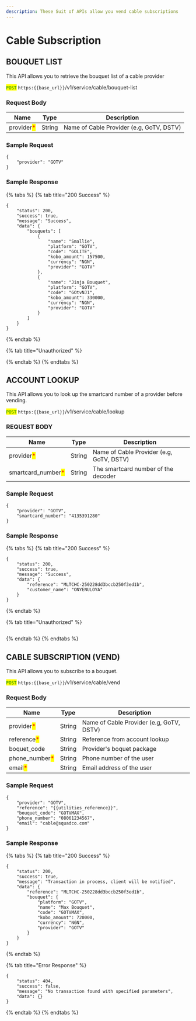 ```yaml
---
description: These Suit of APIs allow you vend cable subscriptions
---
```


# Cable Subscription

## BOUQUET LIST

This API allows you to retrieve the bouquet list of a cable provider

<mark style="color:green;">`POST`</mark> `https:{{base_url}}`/v1/service/cable/bouquet-list

### Request Body

| Name                                       | Type   | Description                              |
| ------------------------------------------ | ------ | ---------------------------------------- |
| provider<mark style="color:red;">\*</mark> | String | Name of Cable Provider (e.g, GoTV, DSTV) |

### Sample Request

```
{ 
    "provider": "GOTV"
} 
```

### Sample Response

{% tabs %}
{% tab title="200 Success" %}
```
{
    "status": 200,
    "success": true,
    "message": "Success",
    "data": {
        "bouquets": [
            {
                "name": "Smallie",
                "platform": "GOTV",
                "code": "GOLITE",
                "kobo_amount": 157500,
                "currency": "NGN",
                "provider": "GOTV"
            },
            {
                "name": "Jinja Bouquet",
                "platform": "GOTV",
                "code": "GOtvNJ1",
                "kobo_amount": 330000,
                "currency": "NGN",
                "provider": "GOTV"
            }
        ]
    }
}

```


{% endtab %}

{% tab title="Unauthorized" %}

{% endtab %}
{% endtabs %}

## ACCOUNT LOOKUP

This API allows you to look up the smartcard number of a provider before vending.

<mark style="color:green;">`POST`</mark> `https:{{base_url}}`/v1/service/cable/lookup

### REQUEST BODY

| Name                                                | Type   | Description                              |
| --------------------------------------------------- | ------ | ---------------------------------------- |
| provider<mark style="color:red;">\*</mark>          | String | Name of Cable Provider (e.g, GoTV, DSTV) |
| smartcard\_number<mark style="color:red;">\*</mark> | String | The smartcard number of the decoder      |

### Sample Request

```
{
    "provider": "GOTV",
    "smartcard_number": "4135391280"
}

```

### Sample Response

{% tabs %}
{% tab title="200 Success" %}
```
{
    "status": 200,
    "success": true,
    "message": "Success",
    "data": {
        "reference": "MLTCHC-250228dd3bccb250f3ed1b",
        "customer_name": "ONYENULOYA"
    }
}
```


{% endtab %}

{% tab title="Unauthorized" %}
```
```


{% endtab %}
{% endtabs %}

## CABLE SUBSCRIPTION (VEND)

This API allows you to subscribe to a bouquet.

<mark style="color:green;">`POST`</mark> `https:{{base_url}}`/v1/service/cable/vend

### Request Body

| Name                                            | Type   | Description                              |
| ----------------------------------------------- | ------ | ---------------------------------------- |
| provider<mark style="color:red;">\*</mark>      | String | Name of Cable Provider (e.g, GoTV, DSTV) |
| reference<mark style="color:red;">\*</mark>     | String | Reference from account lookup            |
| boquet\_code                                    | String | Provider's boquet package                |
| phone\_number<mark style="color:red;">\*</mark> | String | Phone number of the user                 |
| email<mark style="color:red;">\*</mark>         | String | Email address of the user                |

### Sample Request

```
{
    "provider": "GOTV",
    "reference": "{{utilities_reference}}",
    "bouquet_code": "GOTVMAX",
    "phone_number": "08061234567",
    "email": "cable@squadco.com"
}
```

### Sample Response

{% tabs %}
{% tab title="200 Success" %}
```
{
    "status": 200,
    "success": true,
    "message": "Transaction in process, client will be notified",
    "data": {
        "reference": "MLTCHC-250228dd3bccb250f3ed1b",
        "bouquet": {
            "platform": "GOTV",
            "name": "Max Bouquet",
            "code": "GOTVMAX",
            "kobo_amount": 720000,
            "currency": "NGN",
            "provider": "GOTV"
        }
    }
}

```


{% endtab %}

{% tab title="Error Response" %}
```
{
    "status": 404,
    "success": false,
    "message": "No transaction found with specified parameters",
    "data": {}
}
```


{% endtab %}
{% endtabs %}
